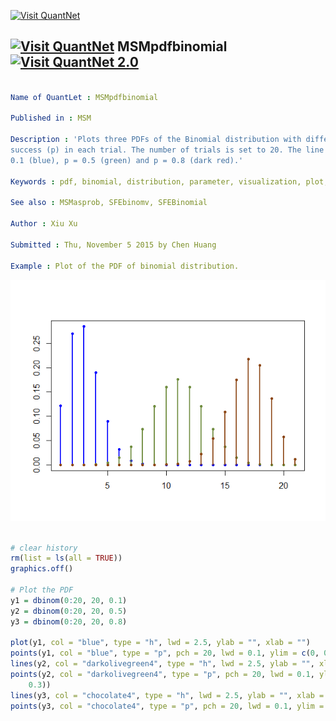 
[<img src="https://github.com/QuantLet/Styleguide-and-FAQ/blob/master/pictures/banner.png" width="880" alt="Visit QuantNet">](http://quantlet.de/index.php?p=info)

## [<img src="https://github.com/QuantLet/Styleguide-and-Validation-procedure/blob/master/pictures/qloqo.png" alt="Visit QuantNet">](http://quantlet.de/) **MSMpdfbinomial** [<img src="https://github.com/QuantLet/Styleguide-and-Validation-procedure/blob/master/pictures/QN2.png" width="60" alt="Visit QuantNet 2.0">](http://quantlet.de/d3/ia)

```yaml

Name of QuantLet : MSMpdfbinomial

Published in : MSM

Description : 'Plots three PDFs of the Binomial distribution with different probabilities of
success (p) in each trial. The number of trials is set to 20. The line colours correspond to p =
0.1 (blue), p = 0.5 (green) and p = 0.8 (dark red).'

Keywords : pdf, binomial, distribution, parameter, visualization, plot, discrete

See also : MSMasprob, SFEbinomv, SFEBinomial

Author : Xiu Xu

Submitted : Thu, November 5 2015 by Chen Huang

Example : Plot of the PDF of binomial distribution.

```

![Picture1](MSMpdfbinomial.png)


```r

# clear history
rm(list = ls(all = TRUE))
graphics.off()

# Plot the PDF
y1 = dbinom(0:20, 20, 0.1)
y2 = dbinom(0:20, 20, 0.5)
y3 = dbinom(0:20, 20, 0.8)

plot(y1, col = "blue", type = "h", lwd = 2.5, ylab = "", xlab = "")
points(y1, col = "blue", type = "p", pch = 20, lwd = 0.1, ylim = c(0, 0.3))
lines(y2, col = "darkolivegreen4", type = "h", lwd = 2.5, ylab = "", xlab = "")
points(y2, col = "darkolivegreen4", type = "p", pch = 20, lwd = 0.1, ylim = c(0, 
    0.3))
lines(y3, col = "chocolate4", type = "h", lwd = 2.5, ylab = "", xlab = "")
points(y3, col = "chocolate4", type = "p", pch = 20, lwd = 0.1, ylim = c(0, 0.3)) 

```
